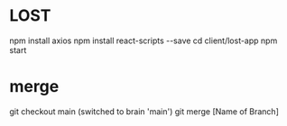 # LOST
npm install axios
npm install react-scripts --save
cd client/lost-app
npm start
# merge
git checkout main (switched to brain 'main')
git merge [Name of Branch]
